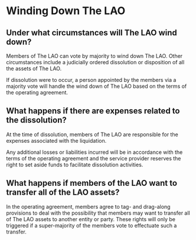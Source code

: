 # Winding Down The LAO

## Under what circumstances will The LAO wind down?

Members of The LAO can vote by majority to wind down The LAO. Other circumstances include a judicially ordered dissolution or disposition of all the assets of The LAO.

If dissolution were to occur, a person appointed by the members via a majority vote will handle the wind down of The LAO based on the terms of the operating agreement.

## What happens if there are expenses related to the dissolution?

At the time of dissolution, members of The LAO are responsible for the expenses associated with the liquidation.

Any additional losses or liabilities incurred will be in accordance with the terms of the operating agreement and the service provider reserves the right to set aside funds to facilitate dissolution activities.

## What happens if members of the LAO want to transfer all of the LAO assets?

In the operating agreement, members agree to tag- and drag-along provisions to deal with the possibility that members may want to transfer all of The LAO assets to another entity or party. These rights will only be triggered if a super-majority of the members vote to effectuate such a transfer.
